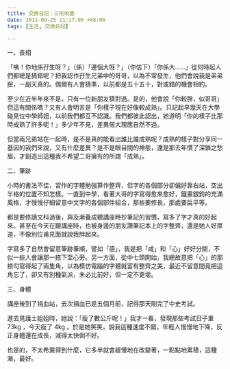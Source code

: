 ```yaml
---
title: 交換日記：三則改變
date: 2011-09-25 21:17:00 +08:00
tags: [生活, 交換日記]

---
```


一、長相  
  
「咦！你地係孖生呀？」（係）「邊個大呀？」（你估下）「你係大……」從何時起人們都總是猜錯呢？把我認作孖生兄弟中的哥哥，以為不常發生，他們會說我是弟弟臉，一副天真的。偶爾有人會猜準，以前都是五十五十，對或錯的機會相約。  
  
至少在近半年來不是，只有一位新朋友猜對過。是的，他會說「你較胖，似哥哥」但這有關係嗎？又有人會明言是「你樣子現在好像較成熟」。只記起早幾天在大學碰見位中學師姐，以前我們都互不認識。我們都彼此認出，她道明「你的樣子比那時成熟了許多呢！」多少年不見，差異偌大理應自然不過。  
  
但當兩兄弟站在一起時，是不是真的能看出誰比誰成熟呢？成熟的樣子對分享同一基因的我們來說，又有什麼差異？是不是眼目間的神態，還是那去年慣了深鎖之愁眉，才創造出這種我不希望二哥擁有的所謂「成熟」。  
  
二、筆跡  
  
小時的書法不佳，習作的字體勉強算作整齊，但字的各個部分卻偏好靠右站，空出半格的位置不知怎樣。一直到中學，看著大哥的字寫得愈來愈好，鐵畫銀鉤的充滿風格，才慢慢仔細留意中文字的各個部件組合，那些要修長，那處要扁平等。  
  
都是要修讀文科過後，與及漸養成聽講座時抄筆記的習慣，寫多了字才真的好起來。甚至在今天在聽講座時，也被身邊的朋友讚筆記本上的字整齊，還是她人好厚道，不像別位甫見面就說我胖起來。  
  
字寫多了自然會留意筆跡筆順，譬如「感」，我是把「咸」和「心」好好分開，不似一些人會讓那一捺下至心旁。另一方面，從中七頭開始，我總故意把「心」的那捺勾寫得起了兩隻角，以為模仿電腦的字體就富有整齊之美，最近不留意間竟把這角忘了，卻又有別種氣派，未必比前好，但一定不更壞。  
  
三、身體  
  
講座後到了捐血站，去次捐血已是五個月前，記得那天剛完了中史考試。  
  
進去見護士姐姐時，她說：「瘦了數公斤呢！」我才一看，發現那些考試日子重 73kg ，今天瘦了 4kg 。於是她笑笑，說我這種速度不錯，年輕人慢慢地下降，反正身體還在成長，減得太快倒不好。  
  
  
也是的，不太希冀得到什麼，它多半就會緩慢地在改變著，一點點地累積，這種漸，最好。
